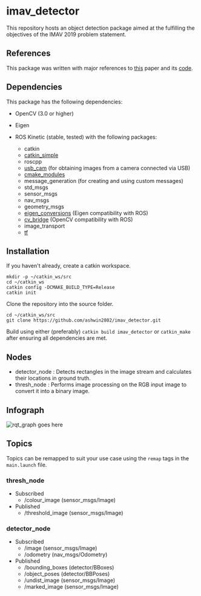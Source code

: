 # imav_detector
This repository hosts an object detection package aimed at the fulfilling the objectives of the IMAV 2019 problem statement.

## References
This package was written with major references to [this](http://mrs.felk.cvut.cz/data/papers/mbzirc-vision2017.pdf) paper and its [code](https://github.com/gestom/MBZIRC_2017_vision.git).

## Dependencies
This package has the following dependencies:
- OpenCV (3.0 or higher)
- Eigen
- ROS Kinetic (stable, tested) with the following packages:

  - catkin
  - [catkin_simple](https://github.com/catkin/catkin_simple)
  - roscpp
  - [usb_cam](https://github.com/ros-drivers/usb_cam.git) (for obtaining images from a camera connected via USB)
  - [cmake_modules](https://github.com/ros/cmake_modules)
  - message_generation (for creating and using custom messages)
  - std_msgs
  - sensor_msgs
  - nav_msgs
  - geometry_msgs
  - [eigen_conversions](https://github.com/ros/geometry) (Eigen compatibility with ROS)
  - [cv_bridge](https://github.com/ros-perception/vision_opencv) (OpenCV compatibility with ROS)
  - image_transport
  - [tf](https://github.com/ros/geometry)


## Installation
If you haven't already, create a catkin workspace.
```shell
mkdir -p ~/catkin_ws/src
cd ~/catkin_ws
catkin config -DCMAKE_BUILD_TYPE=Release
catkin init
```

Clone the repository into the source folder.
```shell
cd ~/catkin_ws/src
git clone https://github.com/ashwin2802/imav_detector.git
```
Build using either (preferably) `catkin build imav_detector` or `catkin_make` after ensuring all dependencies are met.  


## Nodes
- detector_node : Detects rectangles in the image stream and calculates their locations in ground truth.
- thresh_node   : Performs image processing on the RGB input image to convert it into a binary image.


## Infograph
![rqt_graph goes here](rosgraph.png)


## Topics
Topics can be remapped to suit your use case using the `remap` tags in the `main.launch` file.

### thresh_node
  + Subscribed
    - /colour_image (sensor_msgs/Image)
  + Published
    - /threshold_image (sensor_msgs/Image)

### detector_node
  + Subscribed
    - /image        (sensor_msgs/Image)
    - /odometry     (nav_msgs/Odometry)   
  + Published
    - /bounding_boxes (detector/BBoxes)
    - /object_poses   (detector/BBPoses)
    - /undist_image   (sensor_msgs/Image)
    - /marked_image   (sensor_msgs/Image)
